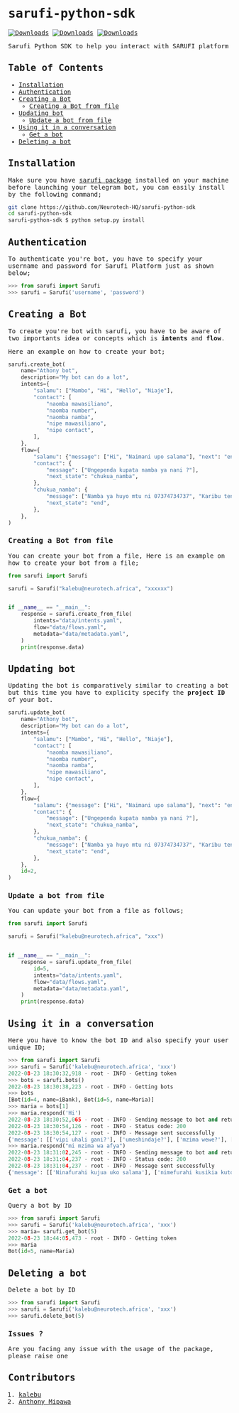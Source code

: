<samp>

# sarufi-python-sdk

[![Downloads](https://pepy.tech/badge/sarufi)](https://pepy.tech/project/sarufi)
[![Downloads](https://pepy.tech/badge/sarufi/month)](https://pepy.tech/project/sarufi)
[![Downloads](https://pepy.tech/badge/sarufi/week)](https://pepy.tech/project/sarufi)

Sarufi Python SDK to help you interact with SARUFI platform

## Table of Contents
- [Installation](#installation)  
- [Authentication](#authentication)  
- [Creating a Bot](#creating-a-bot)  
    - [Creating a Bot from file](#creating-a-bot-from-file)  
- [Updating bot](#updating-bot)     
    - [Update a bot from file](#update-a-bot-from-file)  
- [Using it in a conversation](#using-it-in-a-conversation)    
    - [Get a bot](#get-a-bot)  
- [Deleting a bot](#deleting-a-bot) 

## Installation

Make sure you have [sarufi package](https://github.com/Neurotech-HQ/sarufi-python-sdk) installed on your machine before launching your telegram bot, you can easily install by the following command;

```bash
git clone https://github.com/Neurotech-HQ/sarufi-python-sdk
cd sarufi-python-sdk
sarufi-python-sdk $ python setup.py install
```

## Authentication

To authenticate you're bot, you have to specify your username and password for Sarufi Platform just as shown below;

```python
>>> from sarufi import Sarufi
>>> sarufi = Sarufi('username', 'password')
```

## Creating a Bot

To create you're bot with sarufi, you have to be aware of two importants idea or concepts which is **intents** and **flow**.

Here an example on how to create your bot;

```python
sarufi.create_bot(
    name="Athony bot",
    description="My bot can do a lot",
    intents={
        "salamu": ["Mambo", "Hi", "Hello", "Niaje"],
        "contact": [
            "naomba mawasiliano",
            "naomba number",
            "naomba namba",
            "nipe mawasiliano",
            "nipe contact",
        ],
    },
    flow={
        "salamu": {"message": ["Hi", "Naimani upo salama"], "next": "end"},
        "contact": {
            "message": ["Ungependa kupata namba ya nani ?"],
            "next_state": "chukua_namba",
        },
        "chukua_namba": {
            "message": ["Namba ya huyo mtu ni 07374734737", "Karibu tena !!"],
            "next_state": "end",
        },
    },
)
```

### Creating a Bot from file

You can create your bot from a file, Here is an example on how to create your bot from a file;

```python
from sarufi import Sarufi

sarufi = Sarufi("kalebu@neurotech.africa", "xxxxxx")


if __name__ == "__main__":
    response = sarufi.create_from_file(
        intents="data/intents.yaml",
        flow="data/flows.yaml",
        metadata="data/metadata.yaml",
    )
    print(response.data)
```

## Updating bot

Updating the bot is comparatively similar to creating a bot but this time you have to explicity specify the **project ID** of your bot.

```python
sarufi.update_bot(
    name="Athony bot",
    description="My bot can do a lot",
    intents={
        "salamu": ["Mambo", "Hi", "Hello", "Niaje"],
        "contact": [
            "naomba mawasiliano",
            "naomba number",
            "naomba namba",
            "nipe mawasiliano",
            "nipe contact",
        ],
    },
    flow={
        "salamu": {"message": ["Hi", "Naimani upo salama"], "next": "end"},
        "contact": {
            "message": ["Ungependa kupata namba ya nani ?"],
            "next_state": "chukua_namba",
        },
        "chukua_namba": {
            "message": ["Namba ya huyo mtu ni 07374734737", "Karibu tena !!"],
            "next_state": "end",
        },
    },
    id=2,
)
```

### Update a bot from file

You can update your bot from a file as follows;

```python
from sarufi import Sarufi

sarufi = Sarufi("kalebu@neurotech.africa", "xxx")


if __name__ == "__main__":
    response = sarufi.update_from_file(
        id=5,
        intents="data/intents.yaml",
        flow="data/flows.yaml",
        metadata="data/metadata.yaml",
    )
    print(response.data)
```

## Using it in a conversation

Here you have to know the bot ID and also specify your user unique ID;

```python
>>> from sarufi import Sarufi
>>> sarufi = Sarufi('kalebu@neurotech.africa', 'xxx')
2022-08-23 18:30:32,918 - root - INFO - Getting token
>>> bots = sarufi.bots()
2022-08-23 18:30:38,223 - root - INFO - Getting bots
>>> bots
[Bot(id=4, name=iBank), Bot(id=5, name=Maria)]
>>> maria = bots[1]
>>> maria.respond('Hi')
2022-08-23 18:30:52,065 - root - INFO - Sending message to bot and returning response
2022-08-23 18:30:54,126 - root - INFO - Status code: 200
2022-08-23 18:30:54,127 - root - INFO - Message sent successfully
{'message': [['vipi uhali gani?'], ['umeshindaje?'], ['mzima wewe?'], ['Hello! u hali gani ?'], ['Freshi nambie ?'], ['Hi, mzima wewe'], ['salama sijui wewe'], ['za kwako?'], ['Vipi hali yako'], ['Uhali gani?']]}
>>> maria.respond("mi mzima wa afya")
2022-08-23 18:31:02,245 - root - INFO - Sending message to bot and returning response
2022-08-23 18:31:04,237 - root - INFO - Status code: 200
2022-08-23 18:31:04,237 - root - INFO - Message sent successfully
{'message': [['Ninafurahi kujua uko salama'], ['nimefurahi kusikia kutoka kwako'], ['Nipo salama pia, nimefurahi kusikia kutoka kwako'], ['Napenda kukuona ukiwa na furaha'], ['Nimefurahi kusikia hivyo'], ['Salama kabisa'], ['Mzima kabisa']]}
```

### Get a bot

Query a bot by ID

```python
>>> from sarufi import Sarufi
>>> sarufi = Sarufi('kalebu@neurotech.africa', 'xxx')
>>> maria= sarufi.get_bot(5)
2022-08-23 18:44:05,473 - root - INFO - Getting token
>>> maria
Bot(id=5, name=Maria)
```

## Deleting a bot

Delete a bot by ID

```python
>>> from sarufi import Sarufi
>>> sarufi = Sarufi('kalebu@neurotech.africa', 'xxx')
>>> sarufi.delete_bot(5)
```

### Issues ?

Are you facing any issue with the usage of the package, please raise one

## Contributors

1. [kalebu](https://github.com/kalebu/)
2. [Anthony Mipawa](https://github.com/Tonyloyt)
</samp>
